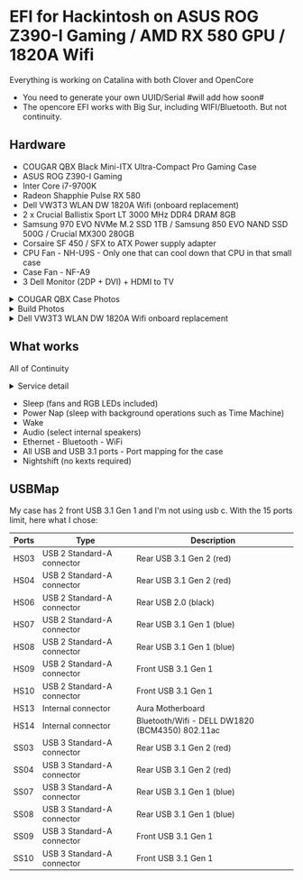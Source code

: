 # EFI for Hackintosh on ASUS ROG Z390-I Gaming / AMD RX 580 GPU / 1820A Wifi

Everything is working on Catalina with both Clover and OpenCore
- You need to generate your own UUID/Serial #will add how soon#
- The opencore EFI works with Big Sur, including WIFI/Bluetooth. But not continuity.

## Hardware

- COUGAR QBX Black Mini-ITX Ultra-Compact Pro Gaming Case
- ASUS ROG Z390-I Gaming
- Inter Core i7-9700K
- Radeon Shapphie Pulse RX 580
- Dell VW3T3 WLAN DW 1820A Wifi (onboard replacement)
- 2 x Crucial Ballistix Sport LT 3000 MHz DDR4 DRAM 8GB
- Samsung 970 EVO NVMe M.2 SSD 1TB / Samsung 850 EVO NAND SSD 500G / Crucial MX300 280GB
- Corsaire SF 450 / SFX to ATX Power supply adapter
- CPU Fan - NH-U9S - Only one that can cool down that CPU in that small case
- Case Fan - NF-A9
- 3 Dell Monitor (2DP + DVI) + HDMI to TV

<details>
<summary>COUGAR QBX Case Photos</summary>

![Tiny case](images/emptycase/IMG_5383.JPG)
![Tiny case](images/emptycase/IMG_5384.JPG)
![Tiny case](images/emptycase/IMG_5385.JPG)
![Front USB](images/emptycase/IMG_5386.JPG)
![Left side](images/emptycase/IMG_5393.JPG)
![SSD Access left side](images/emptycase/IMG_5394.JPG)
![Inside access left side](images/emptycase/IMG_5395.JPG)
![Inside](images/emptycase/IMG_5396.JPG)
![Original fan](images/emptycase/IMG_5397.JPG)
![SSD Panel](images/emptycase/IMG_5402.JPG)
![HDD/SSD mount](images/emptycase/IMG_5403.JPG)
![Right side / cable management](images/emptycase/IMG_5407.JPG)
![Right side / other SSD mount](images/emptycase/IMG_5408.JPG)
![SSD or Front optique drive mount](images/emptycase/IMG_5409.JPG)
![SSD or Front optique drive mount](images/emptycase/IMG_5412.JPG)
![Sliding top panel - Optique drive access](images/emptycase/IMG_5413.JPG)
![PSU adapter](images/emptycase/IMG_5425.JPG)
![SFX to ATX Power supply](images/emptycase/IMG_5427.JPG)

</details>

<details>
<summary>Build Photos</summary>

![Open COUGAR QBX with SSD side panel](images/case/Open_COUGAR_QBX.JPG)
![CPU Fan NH-U9S](images/case/Packed.JPG)
![SSD Panel in place](images/case/SSD_Panel.JPG)
![Front](images/case/Hackintosh.JPG)
![Back 2DP + DVI + HDMI to DV](images/case/Back_Case.JPG)
![Overall view](images/case/Side_Case.JPG)

</details>

<details>
<summary>Dell VW3T3 WLAN DW 1820A Wifi onboard replacement</summary>

![1820A WIFI/BT card](images/1820a/IMG_5481.jpg)
![Need to remove the cpu cooler](images/1820a/IMG_5490.JPG)
![Top right is the original WIFI](images/1820a/IMG_5491.JPG)
![WIFI removed](images/1820a/IMG_5492.JPG)
![Original wifi card](images/1820a/IMG_5494.JPG)
![Reconnected WIFI antenna](images/1820a/IMG_5497.JPG)

</details>

## What works

All of Continuity

<details>
<summary>Service detail</summary>

- Handoff
- iMessage
- Continuity Camera
- Universal Clipboard
- Instant Hotspot
- Air Drop
- iPhone Cellular Calls
- Auto Unlock
- Apple Pay

</details>

- Sleep (fans and RGB LEDs included)
- Power Nap (sleep with background operations such as Time Machine)
- Wake
- Audio (select internal speakers)
- Ethernet - Bluetooth - WiFi
- All USB and USB 3.1 ports - Port mapping for the case
- Nightshift (no kexts required)

## USBMap

My case has 2 front USB 3.1 Gen 1 and I'm not using usb c.
With the 15 ports limit, here what I chose:

| Ports | Type | Description |
| --- | --- | --- |
| HS03 | USB 2 Standard-A connector | Rear USB 3.1 Gen 2 (red) |
| HS04 | USB 2 Standard-A connector | Rear USB 3.1 Gen 2 (red) |
| HS06 | USB 2 Standard-A connector | Rear USB 2.0 (black) |
| HS07 | USB 2 Standard-A connector | Rear USB 3.1 Gen 1 (blue) |
| HS08 | USB 2 Standard-A connector | Rear USB 3.1 Gen 1 (blue) |
| HS09 | USB 2 Standard-A connector | Front USB 3.1 Gen 1 |
| HS10 | USB 2 Standard-A connector | Front USB 3.1 Gen 1 |
| HS13 | Internal connector | Aura Motherboard |
| HS14 | Internal connector | Bluetooth/Wifi - DELL DW1820 (BCM4350) 802.11ac |
| SS03 | USB 3 Standard-A connector | Rear USB 3.1 Gen 2 (red) |
| SS04 | USB 3 Standard-A connector | Rear USB 3.1 Gen 2 (red) |
| SS07 | USB 3 Standard-A connector | Rear USB 3.1 Gen 1 (blue) |
| SS08 | USB 3 Standard-A connector | Rear USB 3.1 Gen 1 (blue) |
| SS09 | USB 3 Standard-A connector | Front USB 3.1 Gen 1 |
| SS10 | USB 3 Standard-A connector | Front USB 3.1 Gen 1 |

